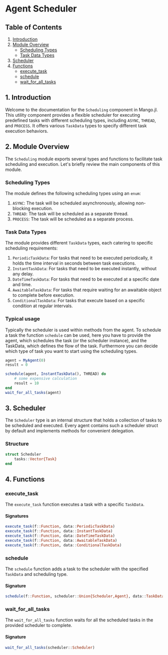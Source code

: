 # Agent Scheduler

## Table of Contents

1. [Introduction](#introduction)
2. [Module Overview](#module-overview)
   - [Scheduling Types](#scheduling-types)
   - [Task Data Types](#task-data-types)
3. [Scheduler](#scheduler)
4. [Functions](#functions)
   - [execute_task](#execute_task)
   - [schedule](#schedule)
   - [wait_for_all_tasks](#wait_for_all_tasks)

## 1. Introduction

Welcome to the documentation for the `Scheduling` component in Mango.jl. This utility component provides a flexible scheduler for executing predefined tasks with different scheduling types, including `ASYNC`, `THREAD`, and `PROCESS`. It offers various `TaskData` types to specify different task execution behaviors.

## 2. Module Overview

The `Scheduling` module exports several types and functions to facilitate task scheduling and execution. Let's briefly review the main components of this module.

### Scheduling Types

The module defines the following scheduling types using an `enum`:

1. `ASYNC`: The task will be scheduled asynchronously, allowing non-blocking execution.
2. `THREAD`: The task will be scheduled as a separate thread.
3. `PROCESS`: The task will be scheduled as a separate process.

### Task Data Types

The module provides different `TaskData` types, each catering to specific scheduling requirements:

1. `PeriodicTaskData`: For tasks that need to be executed periodically, it holds the time interval in seconds between task executions.
2. `InstantTaskData`: For tasks that need to be executed instantly, without any delay.
3. `DateTimeTaskData`: For tasks that need to be executed at a specific date and time.
4. `AwaitableTaskData`: For tasks that require waiting for an awaitable object to complete before execution.
5. `ConditionalTaskData`: For tasks that execute based on a specific condition at regular intervals.


### Typical usage

Typically the scheduler is used within methods from the agent. To schedule a task the function `schedule` can be used, here you have to provide the agent, which schedules the task (or the scheduler instance), and the TaskData, which defines the flow of the task. Furthermore you can decide which type of task you want to start using the scheduling types.

```julia
agent = MyAgent(0)
result = 0

schedule(agent, InstantTaskData(), THREAD) do 
    # some expensive calculation
    result = 10       
end
wait_for_all_tasks(agent)
```

## 3. Scheduler

The `Scheduler` type is an internal structure that holds a collection of tasks to be scheduled and executed. Every agent contains such a scheduler struct by default and implements methods for convenient delegation.

### Structure

```julia
struct Scheduler
    tasks::Vector{Task}
end
```

## 4. Functions <a name="functions"></a>

### execute_task <a name="execute_task"></a>

The `execute_task` function executes a task with a specific `TaskData`.

#### Signatures

```julia
execute_task(f::Function, data::PeriodicTaskData)
execute_task(f::Function, data::InstantTaskData)
execute_task(f::Function, data::DateTimeTaskData)
execute_task(f::Function, data::AwaitableTaskData)
execute_task(f::Function, data::ConditionalTaskData)
```

### schedule <a name="schedule"></a>

The `schedule` function adds a task to the scheduler with the specified `TaskData` and scheduling type.

#### Signature

```julia
schedule(f::Function, scheduler::Union{Scheduler,Agent}, data::TaskData, scheduling_type::SchedulingType=ASYNC)
```

### wait_for_all_tasks <a name="wait_for_all_tasks"></a>

The `wait_for_all_tasks` function waits for all the scheduled tasks in the provided scheduler to complete.

#### Signature

```julia
wait_for_all_tasks(scheduler::Scheduler)
```
